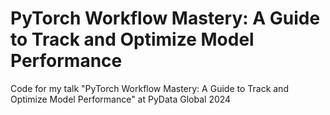 # PyTorch Workflow Mastery: A Guide to Track and Optimize Model Performance

Code for my talk "PyTorch Workflow Mastery: A Guide to Track and Optimize Model Performance" at PyData Global 2024
